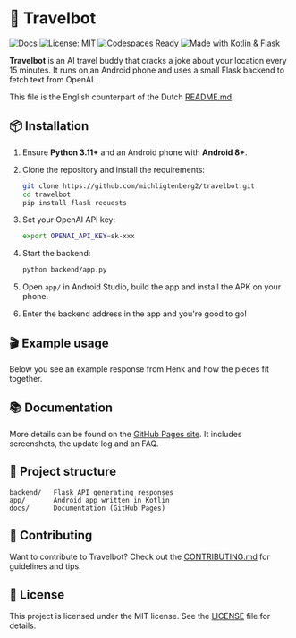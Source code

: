 # 🚗 Travelbot

[![Docs](https://github.com/michligtenberg2/travelbot/actions/workflows/update-pages.yml/badge.svg)](https://github.com/michligtenberg2/travelbot/actions/workflows/update-pages.yml)
[![License: MIT](https://img.shields.io/badge/License-MIT-green.svg)](LICENSE)
[![Codespaces Ready](https://github.com/codespaces/badge.svg)](https://github.com/codespaces)
[![Made with Kotlin & Flask](https://img.shields.io/badge/Made%20with-Kotlin%20%26%20Flask-blue)](#)

**Travelbot** is an AI travel buddy that cracks a joke about your location every 15 minutes. It runs on an Android phone and uses a small Flask backend to fetch text from OpenAI.

This file is the English counterpart of the Dutch [README.md](README.md).

## 📦 Installation

1. Ensure **Python 3.11+** and an Android phone with **Android 8+**.
2. Clone the repository and install the requirements:

   ```bash
   git clone https://github.com/michligtenberg2/travelbot.git
   cd travelbot
   pip install flask requests
   ```

3. Set your OpenAI API key:

   ```bash
   export OPENAI_API_KEY=sk-xxx
   ```

4. Start the backend:

   ```bash
   python backend/app.py
   ```

5. Open `app/` in Android Studio, build the app and install the APK on your phone.
6. Enter the backend address in the app and you're good to go!

## 🎬 Example usage

Below you see an example response from Henk and how the pieces fit together.



## 📚 Documentation

More details can be found on the [GitHub Pages site](https://michligtenberg2.github.io/travelbot/). It includes screenshots, the update log and an FAQ.

## 📂 Project structure

```
backend/   Flask API generating responses
app/       Android app written in Kotlin
docs/      Documentation (GitHub Pages)
```

## 🤝 Contributing

Want to contribute to Travelbot? Check out the [CONTRIBUTING.md](CONTRIBUTING.md) for guidelines and tips.

## 📄 License

This project is licensed under the MIT license. See the [LICENSE](LICENSE) file for details.
